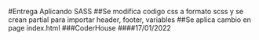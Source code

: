 #Entrega Aplicando SASS
##Se modifica codigo css a formato scss y se crean partial para importar header, footer, variables
##Se aplica cambio en page index.html
###CoderHouse 
####17/01/2022